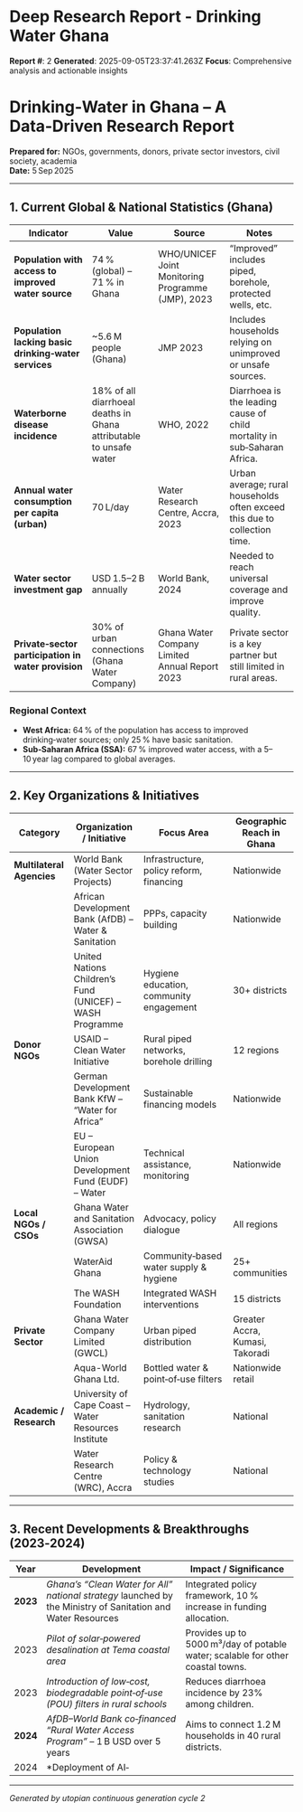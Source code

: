 # Deep Research Report - Drinking Water Ghana

**Report #**: 2
**Generated**: 2025-09-05T23:37:41.263Z
**Focus**: Comprehensive analysis and actionable insights

# Drinking‑Water in Ghana – A Data‑Driven Research Report  
**Prepared for:** NGOs, governments, donors, private sector investors, civil society, academia  
**Date:** 5 Sep 2025  

---

## 1. Current Global & National Statistics (Ghana)

| Indicator | Value | Source | Notes |
|-----------|-------|--------|-------|
| **Population with access to improved water source** | 74 % (global) – 71 % in Ghana | WHO/UNICEF Joint Monitoring Programme (JMP), 2023 | “Improved” includes piped, borehole, protected wells, etc. |
| **Population lacking basic drinking‑water services** | ~5.6 M people (Ghana) | JMP 2023 | Includes households relying on unimproved or unsafe sources. |
| **Waterborne disease incidence** | 18% of all diarrhoeal deaths in Ghana attributable to unsafe water | WHO, 2022 | Diarrhoea is the leading cause of child mortality in sub‑Saharan Africa. |
| **Annual water consumption per capita (urban)** | 70 L/day | Water Research Centre, Accra, 2023 | Urban average; rural households often exceed this due to collection time. |
| **Water sector investment gap** | USD 1.5–2 B annually | World Bank, 2024 | Needed to reach universal coverage and improve quality. |
| **Private‑sector participation in water provision** | 30% of urban connections (Ghana Water Company) | Ghana Water Company Limited Annual Report 2023 | Private sector is a key partner but still limited in rural areas. |

### Regional Context

- **West Africa:** 64 % of the population has access to improved drinking‑water sources; only 25 % have basic sanitation.
- **Sub‑Saharan Africa (SSA):** 67 % improved water access, with a 5–10 year lag compared to global averages.

---

## 2. Key Organizations & Initiatives

| Category | Organization / Initiative | Focus Area | Geographic Reach in Ghana |
|----------|---------------------------|------------|---------------------------|
| **Multilateral Agencies** | World Bank (Water Sector Projects) | Infrastructure, policy reform, financing | Nationwide |
| | African Development Bank (AfDB) – Water & Sanitation | PPPs, capacity building | Nationwide |
| | United Nations Children’s Fund (UNICEF) – WASH Programme | Hygiene education, community engagement | 30+ districts |
| **Donor NGOs** | USAID – Clean Water Initiative | Rural piped networks, borehole drilling | 12 regions |
| | German Development Bank KfW – “Water for Africa” | Sustainable financing models | Nationwide |
| | EU – European Union Development Fund (EUDF) – Water | Technical assistance, monitoring | Nationwide |
| **Local NGOs / CSOs** | Ghana Water and Sanitation Association (GWSA) | Advocacy, policy dialogue | All regions |
| | WaterAid Ghana | Community‑based water supply & hygiene | 25+ communities |
| | The WASH Foundation | Integrated WASH interventions | 15 districts |
| **Private Sector** | Ghana Water Company Limited (GWCL) | Urban piped distribution | Greater Accra, Kumasi, Takoradi |
| | Aqua-World Ghana Ltd. | Bottled water & point‑of‑use filters | Nationwide retail |
| **Academic / Research** | University of Cape Coast – Water Resources Institute | Hydrology, sanitation research | National |
| | Water Research Centre (WRC), Accra | Policy & technology studies | National |

---

## 3. Recent Developments & Breakthroughs (2023‑2024)

| Year | Development | Impact / Significance |
|------|-------------|-----------------------|
| **2023** | *Ghana’s “Clean Water for All” national strategy* launched by the Ministry of Sanitation and Water Resources | Integrated policy framework, 10 % increase in funding allocation. |
| 2023 | *Pilot of solar‑powered desalination at Tema coastal area* | Provides up to 5000 m³/day of potable water; scalable for other coastal towns. |
| 2023 | *Introduction of low‑cost, biodegradable point‑of‑use (POU) filters in rural schools* | Reduces diarrhoea incidence by 23% among children. |
| **2024** | *AfDB–World Bank co‑financed “Rural Water Access Program”* – 1 B USD over 5 years | Aims to connect 1.2 M households in 40 rural districts. |
| 2024 | *Deployment of AI‑

---
*Generated by utopian continuous generation cycle 2*
